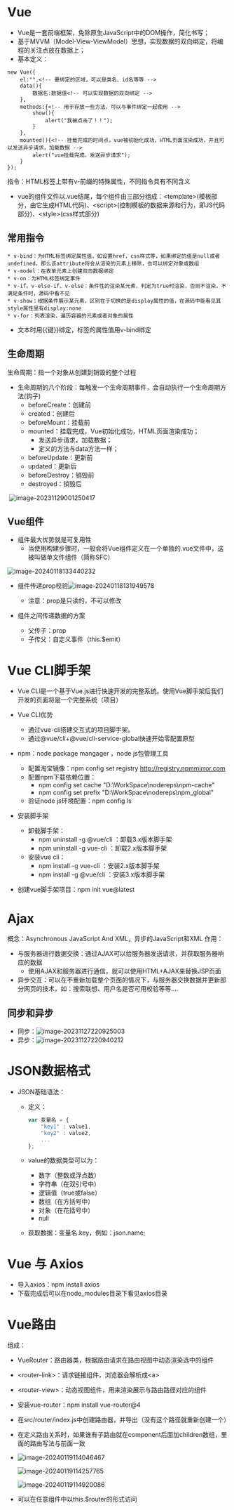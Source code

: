 # Vue
* Vue是一套前端框架，免除原生JavaScript中的DOM操作，简化书写；
* 基于MVVM（Model-View-ViewModel）思想，实现数据的双向绑定，将编程的关注点放在数据上；
* 基本定义：

```vue
new Vue({
	el:"",<!-- 要绑定的区域，可以是类名、id名等等 -->
	data(){
		数据名:数据值<!-- 可以实现数据的双向绑定 -->
	},
	methods:{<!-- 用于存放一些方法，可以与事件绑定一起使用 -->
		show(){
			alert("我被点击了！！");
		}
	},
	mounted(){<!-- 挂载完成的时间点，vue被初始化成功，HTML页面渲染成功，并且可以发送异步请求，加载数据 -->
		alert("vue挂载完成，发送异步请求");
	}
});
```



指令：HTML标签上带有v-前缀的特殊属性，不同指令具有不同含义

* vue的组件文件以.vue结尾，每个组件由三部分组成：&lt;template&gt;(模板部分，由它生成HTML代码)、&lt;script&gt;(控制模板的数据来源和行为，即JS代码部分)、&lt;style&gt;(css样式部分)



## 常用指令

    * v-bind：为HTML标签绑定属性值，如设置href，css样式等，如果绑定的值是null或者undefined，那么该attribute将会从渲染的元素上移除，也可以绑定对象或数组
    * v-model：在表单元素上创建双向数据绑定
    * v-on：为HTML标签绑定事件
    * v-if。v-else-if、v-else：条件性的渲染某元素，判定为true时渲染，否则不渲染，不满足条件时，源码中看不见
    * v-show：根据条件展示某元素，区别在于切换的是display属性的值，在源码中能看见其style属性里有display:none
    * v-for：列表渲染，遍历容器的元素或者对象的属性



* 文本时用{{键}}绑定，标签的属性值用v-bind绑定



## 生命周期

生命周期：指一个对象从创建到销毁的整个过程
* 生命周期的八个阶段：每触发一个生命周期事件，会自动执行一个生命周期方法(钩子)
    * beforeCreate：创建前
    * created：创建后
    * beforeMount：挂载前
    * mounted：挂载完成，Vue初始化成功，HTML页面渲染成功；
      * 发送异步请求，加载数据；
      * 定义的方法与data方法一样；
    * beforeUpdate：更新前
    * updated：更新后
    * beforeDestroy：销毁前
    * destroyed：销毁后

​	![image-20231129001250417](C:\Users\风吹落叶红\AppData\Roaming\Typora\typora-user-images\image-20231129001250417.png)



## Vue组件

* 组件最大优势就是可复用性
  * 当使用构建步骤时，一般会将Vue组件定义在一个单独的.vue文件中，这被叫做单文件组件（简称SFC）

![image-20240118133440232](C:\Users\风吹落叶红\AppData\Roaming\Typora\typora-user-images\image-20240118133440232.png)

* 组件传递prop校验![image-20240118131949578](C:\Users\风吹落叶红\AppData\Roaming\Typora\typora-user-images\image-20240118131949578.png)
  * 注意：prop是只读的，不可以修改

* 组件之间传递数据的方案
  * 父传子：prop
  * 子传父：自定义事件（this.$emit）





# Vue CLI脚手架

* Vue CLI是一个基于Vue.js进行快速开发的完整系统。使用Vue脚手架后我们开发的页面将是一个完整系统（项目）

* Vue CLI优势
  * 通过vue-cli搭建交互式的项目脚手架。
  * 通过@vue/cli+@vue/cli-service-global快速开始零配置原型

* npm：node package mangager ，node js包管理工具
  * 配置淘宝镜像：npm config set registry http://registry.npmmirror.com
  * 配置npm下载依赖位置：
    * npm config set cache "D:\WorkSpace\nodereps\npm-cache"
    * npm config set prefix "D:\WorkSpace\nodereps\npm_global"
  * 验证node js环境配置：npm config ls

* 安装脚手架
  * 卸载脚手架：
    * npm uninstall -g @vue/cli ：卸载3.x版本脚手架
    * npm uninstall -g vue-cli ：卸载2.x版本脚手架
  * 安装vue cli：
    * npm install -g vue-cli ：安装2.x版本脚手架
    * npm install -g @vue/cli ：安装3.x版本脚手架
* 创建vue脚手架项目：npm init vue@latest



# Ajax
概念：Asynchronous JavaScript And XML，异步的JavaScript和XML
作用：

   * 与服务器进行数据交换：通过AJAX可以给服务器发送请求，并获取服务器响应的数据
        * 使用AJAX和服务器进行通信，就可以使用HTML+AJAX来替换JSP页面
   * 异步交互：可以在不重新加载整个页面的情况下，与服务器交换数据并更新部分网页的技术，如：搜索联想、用户名是否可用校验等等....



## 同步和异步

* 同步：![image-20231127220925003](C:\Users\风吹落叶红\AppData\Roaming\Typora\typora-user-images\image-20231127220925003.png)
* 异步：![image-20231127220940212](C:\Users\风吹落叶红\AppData\Roaming\Typora\typora-user-images\image-20231127220940212.png)



# JSON数据格式

* JSON基础语法：

  * 定义：

    ```javascript
    var 变量名 = {
        "key1" : value1,
        "key2" : value2,
        ...
    };
    ```

  * value的数据类型可以为：

    * 数字（整数或浮点数）
    * 字符串（在双引号中）
    * 逻辑值（true或false）
    * 数组（在方括号中）
    * 对象（在花括号中）
    * null

  * 获取数据：变量名.key，例如：json.name;

  

# Vue 与 Axios

* 导入axios：npm install axios
* 下载完成后可以在node_modules目录下看见axios目录





# Vue路由
组成：

* VueRouter：路由器类，根据路由请求在路由视图中动态渲染选中的组件
* &lt;router-link&gt;：请求链接组件，浏览器会解析成&lt;a&gt;
*  &lt;router-view&gt;：动态视图组件，用来渲染展示与路由路径对应的组件

* 安装vue-router：npm install vue-router@4

* 在src/router/index.js中创建路由器，并导出（没有这个路径就重新创建一个）

* 在定义路由关系时，如果谁有子路由就在component后面加children数组，里面的路由写法与前面一致

* ![image-20240119114046467](C:\Users\风吹落叶红\AppData\Roaming\Typora\typora-user-images\image-20240119114046467.png)

  ![image-20240119114257765](C:\Users\风吹落叶红\AppData\Roaming\Typora\typora-user-images\image-20240119114257765.png)

  ![image-20240119114920086](C:\Users\风吹落叶红\AppData\Roaming\Typora\typora-user-images\image-20240119114920086.png)

* 可以在任意组件中以this.$router的形式访问
